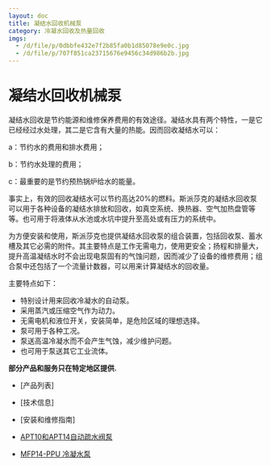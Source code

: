 ```yaml
---
layout: doc
title: 凝结水回收机械泵
category: 冷凝水回收及热量回收
imgs:
  - /d/file/p/0dbbfe432e7f2b85fa0b1d85078e9e0c.jpg
  - /d/file/p/707f851ca23715676e9456c34d986b2b.jpg
---
```


# 凝结水回收机械泵

凝结水回收是节约能源和维修保养费用的有效途径。凝结水具有两个特性，一是它已经经过水处理，其二是它含有大量的热能。因而回收凝结水可以：

a：节约水的费用和排水费用；

b：节约水处理的费用；

c：最重要的是节约预热锅炉给水的能量。

事实上，有效的回收凝结水可以节约高达20%的燃料。斯派莎克的凝结水回收泵可以用于各种设备的凝结水排放和回收，如真空系统、换热器、空气加热盘管等等。也可用于将液体从水池或水坑中提升至高处或有压力的系统中。

为方便安装和使用，斯派莎克也提供凝结水回收泵的组合装置，包括回收泵、蓄水槽及其它必需的附件。其主要特点是工作无需电力，使用更安全；扬程和排量大，提升高温凝结水时不会出现电泵固有的气蚀问题，因而减少了设备的维修费用；组合泵中还包括了一个流量计数器，可以用来计算凝结水的回收量。

主要特点如下：

- 特别设计用来回收冷凝水的自动泵。
- 采用蒸汽或压缩空气作为动力。
- 无需电机和液位开关，安装简单，是危险区域的理想选择。
- 泵可用于各种工况。
- 泵送高温冷凝水而不会产生气蚀，减少维护问题。
- 也可用于泵送其它工业流体。

**部分产品和服务只在特定地区提供.**

- [产品列表]
- [技术信息]
- [安装和维修指南]

- [APT10和APT14自动疏水阀泵](/pressure-powered-pumps/APT10-APT14.html 'APT10和APT14自动疏水阀泵')
- [MFP14-PPU 冷凝水泵](/pressure-powered-pumps/MFP14-PPU.html 'MFP14-PPU 冷凝水泵')
